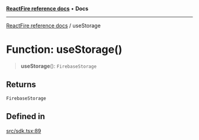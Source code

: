 [**ReactFire reference docs**](../README.md) • **Docs**

***

[ReactFire reference docs](../README.md) / useStorage

# Function: useStorage()

> **useStorage**(): `FirebaseStorage`

## Returns

`FirebaseStorage`

## Defined in

[src/sdk.tsx:89](https://github.com/Synapski/reactfire/blob/main/src/sdk.tsx#L89)
